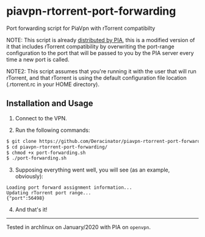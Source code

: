# piavpn-rtorrent-port-forwarding
Port forwarding script for PiaVpn with rTorrent compatibilty 

NOTE: This script is already [distributed by PIA](https://privateinternetaccess.com/installer/port_forwarding.sh), this is a modified version of it that includes rTorrent compatibility by overwriting the port-range configuration to the port that will be passed to you by the PIA server every time a new port is called.

NOTE2: This script assumes that you're running it with the user that will run rTorrent, and that rTorrent is using the default configuration file location (.rtorrent.rc in your HOME directory).

## Installation and Usage

1. Connect to the VPN.

2. Run the following commands:

```bash
$ git clone https://github.com/Deracinator/piavpn-rtorrent-port-forwarding.git
$ cd piavpn-rtorrent-port-forwarding/
$ chmod +x port-forwarding.sh
$ ./port-forwarding.sh
```
3. Supposing everything went well, you will see (as an example, obviously):

```
Loading port forward assignment information...
Updating rTorrent port range...
{"port":56498}

```

4. And that's it!

---

Tested in archlinux on January/2020 with PIA on `openvpn`.
